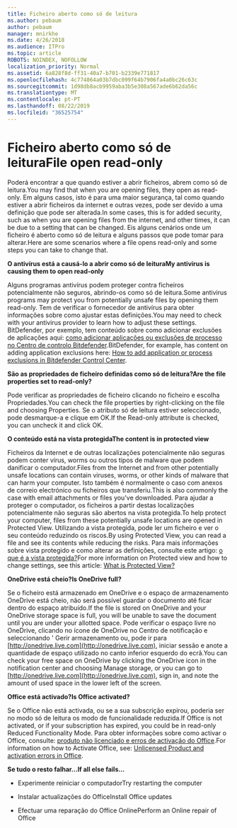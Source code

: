 ```yaml
---
title: Ficheiro aberto como só de leitura
ms.author: pebaum
author: pebaum
manager: mnirkhe
ms.date: 4/26/2018
ms.audience: ITPro
ms.topic: article
ROBOTS: NOINDEX, NOFOLLOW
localization_priority: Normal
ms.assetid: 6a828f8d-ff31-40a7-b701-b2339e771817
ms.openlocfilehash: 4c774864a03b7dbc099f64b7906fa4a0bc26c63c
ms.sourcegitcommit: 1d98db8acb9959aba3b5e308a567ade6b62da56c
ms.translationtype: MT
ms.contentlocale: pt-PT
ms.lasthandoff: 08/22/2019
ms.locfileid: "36525754"
---
```

# <a name="file-open-read-only"></a><span data-ttu-id="3ab19-102">Ficheiro aberto como só de leitura</span><span class="sxs-lookup"><span data-stu-id="3ab19-102">File open read-only</span></span>

<span data-ttu-id="3ab19-103">Poderá encontrar a que quando estiver a abrir ficheiros, abrem como só de leitura.</span><span class="sxs-lookup"><span data-stu-id="3ab19-103">You may find that when you are opening files, they open as read-only.</span></span> <span data-ttu-id="3ab19-104">Em alguns casos, isto é para uma maior segurança, tal como quando estiver a abrir ficheiros da internet e outras vezes, pode ser devido a uma definição que pode ser alterada.</span><span class="sxs-lookup"><span data-stu-id="3ab19-104">In some cases, this is for added security, such as when you are opening files from the internet, and other times, it can be due to a setting that can be changed.</span></span> <span data-ttu-id="3ab19-105">Eis alguns cenários onde um ficheiro é aberto como só de leitura e alguns passos que pode tomar para alterar.</span><span class="sxs-lookup"><span data-stu-id="3ab19-105">Here are some scenarios where a file opens read-only and some steps you can take to change that.</span></span>
  
 <span data-ttu-id="3ab19-106">**O antivírus está a causá-lo a abrir como só de leitura**</span><span class="sxs-lookup"><span data-stu-id="3ab19-106">**My antivirus is causing them to open read-only**</span></span>
  
<span data-ttu-id="3ab19-107">Alguns programas antivírus podem proteger contra ficheiros potencialmente não seguros, abrindo-os como só de leitura.</span><span class="sxs-lookup"><span data-stu-id="3ab19-107">Some antivirus programs may protect you from potentially unsafe files by opening them read-only.</span></span> <span data-ttu-id="3ab19-108">Tem de verificar o fornecedor de antivírus para obter informações sobre como ajustar estas definições.</span><span class="sxs-lookup"><span data-stu-id="3ab19-108">You may need to check with your antivirus provider to learn how to adjust these settings.</span></span> <span data-ttu-id="3ab19-109">BitDefender, por exemplo, tem conteúdo sobre como adicionar exclusões de aplicações aqui: [como adicionar aplicações ou exclusões de processo no Centro de controlo Bitdefender](https://www.bitdefender.com/support/how-to-add-application-or-process-exclusions-in-bitdefender-control-center-1119.mdl).</span><span class="sxs-lookup"><span data-stu-id="3ab19-109">BitDefender, for example, has content on adding application exclusions here: [How to add application or process exclusions in Bitdefender Control Center](https://www.bitdefender.com/support/how-to-add-application-or-process-exclusions-in-bitdefender-control-center-1119.mdl).</span></span>
  
 <span data-ttu-id="3ab19-110">**São as propriedades de ficheiro definidas como só de leitura?**</span><span class="sxs-lookup"><span data-stu-id="3ab19-110">**Are the file properties set to read-only?**</span></span>
  
<span data-ttu-id="3ab19-111">Pode verificar as propriedades de ficheiro clicando no ficheiro e escolha Propriedades.</span><span class="sxs-lookup"><span data-stu-id="3ab19-111">You can check the file properties by right-clicking on the file and choosing Properties.</span></span> <span data-ttu-id="3ab19-112">Se o atributo só de leitura estiver seleccionado, pode desmarque-a e clique em OK.</span><span class="sxs-lookup"><span data-stu-id="3ab19-112">If the Read-only attribute is checked, you can uncheck it and click OK.</span></span>
  
 <span data-ttu-id="3ab19-113">**O conteúdo está na vista protegida**</span><span class="sxs-lookup"><span data-stu-id="3ab19-113">**The content is in protected view**</span></span>
  
<span data-ttu-id="3ab19-114">Ficheiros da Internet e de outras localizações potencialmente não seguras podem conter vírus, worms ou outros tipos de malware que podem danificar o computador.</span><span class="sxs-lookup"><span data-stu-id="3ab19-114">Files from the Internet and from other potentially unsafe locations can contain viruses, worms, or other kinds of malware that can harm your computer.</span></span> <span data-ttu-id="3ab19-115">Isto também é normalmente o caso com anexos de correio electrónico ou ficheiros que transferiu.</span><span class="sxs-lookup"><span data-stu-id="3ab19-115">This is also commonly the case with email attachments or files you've downloaded.</span></span> <span data-ttu-id="3ab19-116">Para ajudar a proteger o computador, os ficheiros a partir destas localizações potencialmente não seguras são abertos na vista protegida.</span><span class="sxs-lookup"><span data-stu-id="3ab19-116">To help protect your computer, files from these potentially unsafe locations are opened in Protected View.</span></span> <span data-ttu-id="3ab19-117">Utilizando a vista protegida, pode ler um ficheiro e ver o seu conteúdo reduzindo os riscos.</span><span class="sxs-lookup"><span data-stu-id="3ab19-117">By using Protected View, you can read a file and see its contents while reducing the risks.</span></span> <span data-ttu-id="3ab19-118">Para mais informações sobre vista protegido e como alterar as definições, consulte este artigo: [o que é a vista protegida?](https://support.office.com/article/d6f09ac7-e6b9-4495-8e43-2bbcdbcb6653)</span><span class="sxs-lookup"><span data-stu-id="3ab19-118">For more information on Protected view and how to change settings, see this article: [What is Protected View?](https://support.office.com/article/d6f09ac7-e6b9-4495-8e43-2bbcdbcb6653)</span></span>
  
 <span data-ttu-id="3ab19-119">**OneDrive está cheio?**</span><span class="sxs-lookup"><span data-stu-id="3ab19-119">**Is OneDrive full?**</span></span>
  
<span data-ttu-id="3ab19-120">Se o ficheiro está armazenado em OneDrive e o espaço de armazenamento OneDrive está cheio, não será possível guardar o documento até ficar dentro do espaço atribuído.</span><span class="sxs-lookup"><span data-stu-id="3ab19-120">If the file is stored on OneDrive and your OneDrive storage space is full, you will be unable to save the document until you are under your allotted space.</span></span> <span data-ttu-id="3ab19-121">Pode verificar o espaço livre no OneDrive, clicando no ícone de OneDrive no Centro de notificação e seleccionando ' Gerir armazenamento ou, pode ir para [http://onedrive.live.com](http://onedrive.live.com), iniciar sessão e anote a quantidade de espaço utilizado no canto inferior esquerdo do ecrã.</span><span class="sxs-lookup"><span data-stu-id="3ab19-121">You can check your free space on OneDrive by clicking the OneDrive icon in the notification center and choosing Manage storage, or you can go to [http://onedrive.live.com](http://onedrive.live.com), sign in, and note the amount of used space in the lower left of the screen.</span></span>
  
 <span data-ttu-id="3ab19-122">**Office está activado?**</span><span class="sxs-lookup"><span data-stu-id="3ab19-122">**Is Office activated?**</span></span>
  
<span data-ttu-id="3ab19-123">Se o Office não está activada, ou se a sua subscrição expirou, poderia ser no modo só de leitura os modo de funcionalidade reduzida.</span><span class="sxs-lookup"><span data-stu-id="3ab19-123">If Office is not activated, or if your subscription has expired, you could be in read-only Reduced Functionality Mode.</span></span> <span data-ttu-id="3ab19-124">Para obter informações sobre como activar o Office, consulte: [produto não licenciado e erros de activação do Office](https://support.office.com/article/unlicensed-product-and-activation-errors-in-office-0d23d3c0-c19c-4b2f-9845-5344fedc4380).</span><span class="sxs-lookup"><span data-stu-id="3ab19-124">For information on how to Activate Office, see: [Unlicensed Product and activation errors in Office](https://support.office.com/article/unlicensed-product-and-activation-errors-in-office-0d23d3c0-c19c-4b2f-9845-5344fedc4380).</span></span>
  
 <span data-ttu-id="3ab19-125">**Se tudo o resto falhar...**</span><span class="sxs-lookup"><span data-stu-id="3ab19-125">**If all else fails...**</span></span>
  
- <span data-ttu-id="3ab19-126">Experimente reiniciar o computador</span><span class="sxs-lookup"><span data-stu-id="3ab19-126">Try restarting the computer</span></span>
    
- <span data-ttu-id="3ab19-127">Instalar actualizações do Office</span><span class="sxs-lookup"><span data-stu-id="3ab19-127">Install Office updates</span></span>
    
- <span data-ttu-id="3ab19-128">Efectuar uma reparação do Office Online</span><span class="sxs-lookup"><span data-stu-id="3ab19-128">Perform an Online repair of Office</span></span>
    

